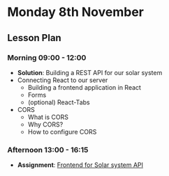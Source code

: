 # Monday 8th November

## Lesson Plan

### Morning 09:00 - 12:00

+ **Solution**: Building a REST API for our solar system
+ Connecting React to our server
  + Building a frontend application in React
  + Forms
  + (optional) React-Tabs
+ CORS
  + What is CORS
  + Why CORS?
  + How to configure CORS
  
### Afternoon 13:00 - 16:15

+ **Assignment**: [Frontend for Solar system API](https://github.com/FrancoSpeziali/react-solar-system)
